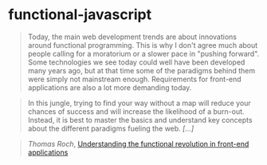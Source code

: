 # functional-javascript

> Today, the main web development trends are about innovations around functional programming. This is why I don't agree much about people calling for a moratorium or a slower pace in "pushing forward". Some technologies we see today could well have been developed many years ago, but at that time some of the paradigms behind them were simply not mainstream enough. Requirements for front-end applications are also a lot more demanding today.

> In this jungle, trying to find your way without a map will reduce your chances of success and will increase the likelihood of a burn-out. Instead, it is best to master the basics and understand key concepts about the different paradigms fueling the web. _[...]_

> _Thomas Roch_, [Understanding the functional revolution in front-end applications][fn-revolution]

[fn-revolution]: http://blog.reactandbethankful.com/posts/2015/09/15/understanding-the-functional-revolution/
